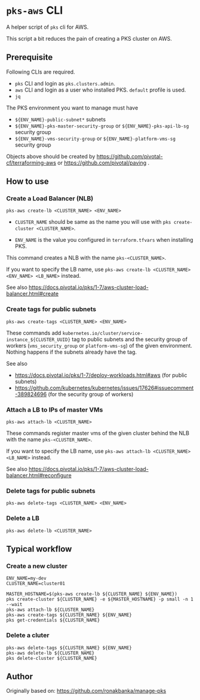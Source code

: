 # `pks-aws` CLI

A helper script of `pks` cli for AWS.

This script a bit reduces the pain of creating a PKS cluster on AWS.

## Prerequisite

Following CLIs are required.

* `pks` CLI and login as `pks.clusters.admin`.
* `aws` CLI and login as a user who installed PKS. `default` profile is used.
* `jq`

The PKS environment you want to manage must have

* `${ENV_NAME}-public-subnet*` subnets
* `${ENV_NAME}-pks-master-security-group` or `${ENV_NAME}-pks-api-lb-sg` security group
* `${ENV_NAME}-vms-security-group` or `${ENV_NAME}-platform-vms-sg` security group

Objects above should be created by https://github.com/pivotal-cf/terraforming-aws or https://github.com/pivotal/paving .

## How to use

### Create a Load Balancer (NLB)

```
pks-aws create-lb <CLUSTER_NAME> <ENV_NAME>
```

* `CLUSTER_NAME` should be same as the name you will use with `pks create-cluster <CLUSTER_NAME>`.

* `ENV_NAME` is the value you configured in `terraform.tfvars` when installing PKS.


This command creates a NLB with the name `pks-<CLUSTER_NAME>`.

If you want to specify the LB name, use `pks-aws create-lb <CLUSTER_NAME> <ENV_NAME> <LB_NAME>` instead.

See also https://docs.pivotal.io/pks/1-7/aws-cluster-load-balancer.html#create

### Create tags for public subnets

```
pks-aws create-tags <CLUSTER_NAME> <ENV_NAME>
```

These commands add `kubernetes.io/cluster/service-instance_${CLUSTER_UUID}` tag to public subnets and the security group of workers (`vms_security_group` or `platform-vms-sg`) of the given environment.
Nothing happens if the subnets already have the tag.

See also
* https://docs.pivotal.io/pks/1-7/deploy-workloads.html#aws (for public subnets)
* https://github.com/kubernetes/kubernetes/issues/17626#issuecomment-389824696 (for the security group of workers)

### Attach a LB to IPs of master VMs

```
pks-aws attach-lb <CLUSTER_NAME>
```

These commands register master vms of the given cluster behind the NLB with the name `pks-<CLUSTER_NAME>`.


If you want to specify the LB name, use `pks-aws attach-lb <CLUSTER_NAME> <LB_NAME>` instead.

See also https://docs.pivotal.io/pks/1-7/aws-cluster-load-balancer.html#reconfigure

### Delete tags for public subnets

```
pks-aws delete-tags <CLUSTER_NAME> <ENV_NAME>
```

### Delete a LB

```
pks-aws delete-lb <CLUSTER_NAME>
```

## Typical workflow

### Create a new cluster

```
ENV_NAME=my-dev
CLUSTER_NAME=cluster01

MASTER_HOSTNAME=$(pks-aws create-lb ${CLUSTER_NAME} ${ENV_NAME})
pks create-cluster ${CLUSTER_NAME} -e ${MASTER_HOSTNAME} -p small -n 1 --wait
pks-aws attach-lb ${CLUSTER_NAME}
pks-aws create-tags ${CLUSTER_NAME} ${ENV_NAME}
pks get-credentials ${CLUSTER_NAME}
```

### Delete a cluter

```
pks-aws delete-tags ${CLUSTER_NAME} ${ENV_NAME}
pks-aws delete-lb ${CLUSTER_NAME}
pks delete-cluster ${CLUSTER_NAME}
```

## Author

Originally based on: https://github.com/ronakbanka/manage-pks